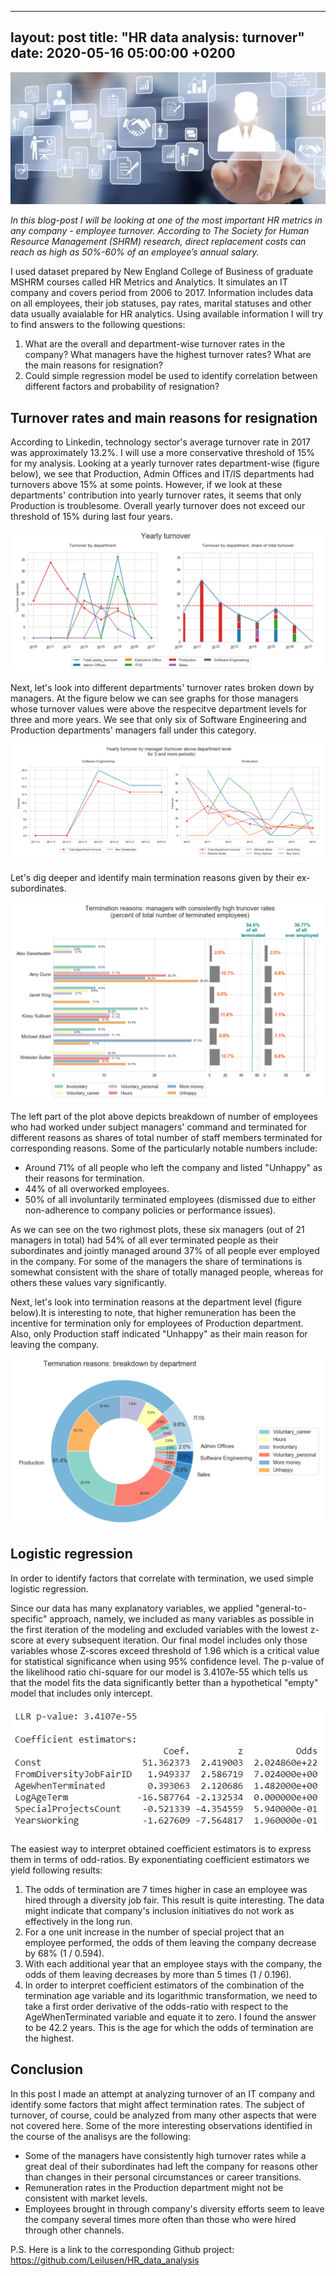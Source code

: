 
---
layout: post
title: "HR data analysis: turnover"
date: 2020-05-16 05:00:00 +0200
---
![Yearly turnover rates](/assets/HR_main.jpg)

*In this blog-post I will be looking at one of the most important HR metrics in any company - employee turnover. According to The Society for Human Resource Management (SHRM) research, direct replacement costs can reach as high as 50%-60% of an employee’s annual salary.*

I used dataset prepared by New England College of Business of graduate MSHRM courses called HR Metrics and Analytics. It simulates an IT company and covers period from 2006 to 2017. Information includes data on all employees, their job statuses, pay rates, marital statuses and other data usually avaialable for HR analytics. Using available information I will try to find answers to the following questions:

1. What are the overall and department-wise turnover rates in the company? What managers have the highest turnover rates? What are the main reasons for resignation?
2. Could simple regression model be used to identify correlation between different factors and probability of resignation?

<h2>Turnover rates and main reasons for resignation</h2>

According to Linkedin, technology sector's average turnover rate in 2017 was approximately 13.2%. I will use a more conservative threshold of 15% for my analysis. Looking at a yearly turnover rates department-wise (figure below), we see that Production, Admin Offices and IT/IS departments had turnovers above 15% at some points. However, if we look at these departments' contribution into yearly turnover rates, it seems that only Production is troublesome. Overall yearly turnover does not exceed our threshold of 15% during last four years.

![Yearly turnover rates](/assets/Yearly_turnover.PNG)

Next, let's look into different departments' turnover rates broken down by managers. At the figure below we can see graphs for those managers whose turnover values were above the respecitve department levels for three and more years. We see that only six of Software Engineering and Production departments' managers fall under this category. 

![Yearly turnover rates of managers](/assets/Yearly_turnover_manager.PNG)

Let's dig deeper and identify main termination reasons given by their ex-subordinates.

![Yearly turnover rates of managers reasons](/assets/High_rates_managers_reasons.PNG)

The left part of the plot above depicts breakdown of number of employees who had worked under subject managers' command and terminated for different reasons as shares of total number of staff members terminated for corresponding reasons. Some of the particularly notable numbers include:

- Around 71% of all people who left the company and listed "Unhappy" as their reasons for termination.
- 44% of all overworked employees.
- 50% of all involuntarily terminated employees (dismissed due to either non-adherence to company policies or performance issues).

As we can see on the two righmost plots, these six managers (out of 21 managers in total) had 54% of all ever terminated people as their subordinates and jointly managed around 37% of all people ever employed in the company. For some of the managers the share of terminations is somewhat consistent with the share of totally managed people, whereas for others these values vary significantly.

Next, let's look into termination reasons at the department level (figure below).It is interesting to note, that higher remuneration has been the incentive for termination only for employees of Production department. Also, only Production staff indicated "Unhappy" as their main reason for leaving the company.

![Termination reasons](/assets/Term_reasons_department.PNG)

<h2>Logistic regression</h2>

In order to identify factors that correlate with termination, we used simple logistic regression.

Since our data has many explanatory variables, we applied "general-to-specific" approach, namely, we included as many variables as possible in the first iteration of the modeling and excluded variables with the lowest z-score at every subsequent iteration. Our final model includes only those variables whose Z-scores exceed threshold of 1.96 which is a critical value for statistical significance when using 95% confidence level. The p-value of the likelihood ratio chi-square for our model is 3.4107e-55 which tells us that the model fits the data significantly better than a hypothetical "empty" model that includes only intercept.

![Linear regression](/assets/LR_model.PNG)

The easiest way to interpret obtained coefficient estimators is to express them in terms of odd-ratios. By exponentiating coefficient estimators we yield following results:

1. The odds of termination are 7 times higher in case an employee was hired through a diversity job fair. This result is quite interesting. The data might indicate that company's inclusion initiatives do not work as effectively in the long run.
2. For a one unit increase in the number of special project that an employee performed, the odds of them leaving the company decrease by 68% (1 / 0.594).
3. With each additional year that an employee stays with the company, the odds of them leaving decreases by more than 5 times (1 / 0.196).
4. In order to interpret coefficient estimators of the combination of the termination age variable and its logarithmic transformation,  we need to take a first order derivative of the odds-ratio with respect to the AgeWhenTerminated variable and equate it to zero. I found the answer to be 42.2 years. This is the age for which the odds of termination are the highest.

<h2>Conclusion</h2>

In this post I made an attempt at analyzing turnover of an IT company and identify some factors that might affect termination rates. The subject of turnover, of course, could be analyzed from many other aspects that were not covered here. Some of the more interesting observations identified in the course of the analisys are the following:

- Some of the managers have consistently high turnover rates while a great deal of their subordinates had left the company for reasons other than changes in their personal circumstances or career transitions.
- Remuneration rates in the Production department might not be consistent with market levels.
- Employees brought in through company's diversity efforts seem to leave the company several times more often than those who were hired through other channels.

P.S. Here is a link to the corresponding Github project: https://github.com/Leilusen/HR_data_analysis
